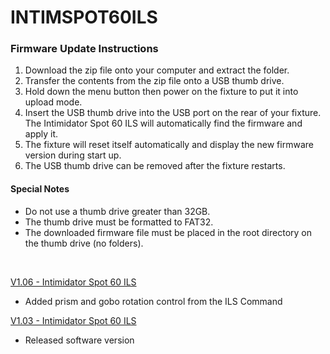 # INTIMSPOT60ILS

### Firmware Update Instructions
1. Download the zip file onto your computer and extract the folder.
2. Transfer the contents from the zip file onto a USB thumb drive.
3. Hold down the menu button then power on the fixture to put it into upload mode.
4. Insert the USB thumb drive into the USB port on the rear of your fixture. The Intimidator Spot 60 ILS will automatically find the firmware and apply it.
5. The fixture will reset itself automatically and display the new firmware version during start up.
6. The USB thumb drive can be removed after the fixture restarts.

#### Special Notes
* Do not use a thumb drive greater than 32GB.
* The thumb drive must be formatted to FAT32.
* The downloaded firmware file must be placed in the root directory on the thumb drive (no folders).

&nbsp;  

[V1.06 - Intimidator Spot 60 ILS](https://github.com/Chauvet-DJ/INTIMSPOT60ILS/blob/e2eb414ae6cf9abdd71d1594daed1617e4fa7cf0/firmware/V1.06_04-08-24.zip)
- Added prism and gobo rotation control from the ILS Command

[V1.03 - Intimidator Spot 60 ILS](https://github.com/Chauvet-DJ/INTIMSPOT60ILS/blob/e2eb414ae6cf9abdd71d1594daed1617e4fa7cf0/firmware/V1.03_10-11-23.zip)
- Released software version
